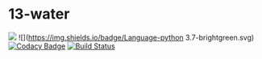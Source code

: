 # 13-water
![](https://img.shields.io/npm/v/drone.svg)
![](https://img.shields.io/badge/Language-python 3.7-brightgreen.svg)
[![Codacy Badge](https://api.codacy.com/project/badge/Grade/8c3272dccf8a4266a8f6b4926bf79b1b)](https://www.codacy.com/manual/aka1i/Card13SpringBoot?utm_source=github.com&amp;utm_medium=referral&amp;utm_content=aka1i/Card13SpringBoot&amp;utm_campaign=Badge_Grade)
[![Build Status](https://travis-ci.org/wangyan66/shisanshui.svg?branch=master)](https://travis-ci.org/wangyan66/shisanshui)
